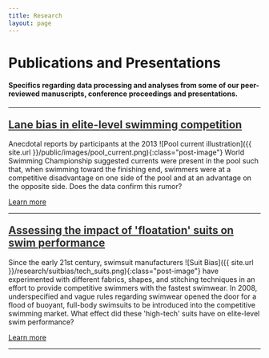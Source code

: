 ```yaml
---
title: Research
layout: page
---
```


# Publications and Presentations

#### Specifics regarding data processing and analyses from some of our peer-reviewed manuscripts, conference proceedings and presentations.

<hr/>

<h2 style="margin-top: 1em;"><a style="color: #313131;" href="{{ site.url }}/research/lanebias/" title="Learn more">Lane bias in elite-level swimming competition</a></h2>

Anecdotal reports by participants at the 2013 ![Pool current illustration]({{ site.url }}/public/images/pool_current.png){:class="post-image"} World Swimming Championship suggested currents were present in the pool such that, when swimming toward the finishing end, swimmers were at a competitive disadvantage on one side of the pool and at an advantage on the opposite side. Does the data confirm this rumor?

<a class="graybutton" href="/research/lanebias/">Learn more</a>

<hr>
<h2 style="margin-top: 1em;"><a style="color: #313131;" href="{{ site.url }}/research/suitbias/" title="Learn more">Assessing the impact of 'floatation' suits on swim performance</a></h2>

Since the early 21st century, swimsuit manufacturers ![Suit Bias]({{ site.url }}/research/suitbias/tech_suits.png){:class="post-image"} have experimented with different fabrics, shapes, and stitching techniques in an effort to provide competitive swimmers with the fastest swimwear. In 2008, underspecified and vague rules regarding swimwear opened the door for a flood of buoyant, full-body swimsuits to be introduced into the competitive swimming market. What effect did these 'high-tech' suits have on elite-level swim performance?

<a class="graybutton" href="/research/suitbias">Learn more</a>

<hr>

